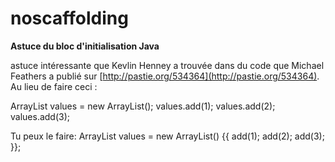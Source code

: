 # noscaffolding

**Astuce du bloc d'initialisation Java**

astuce intéressante que Kevlin Henney a trouvée dans du code que Michael Feathers a publié sur [http://pastie.org/534364](http://pastie.org/534364). Au lieu de faire ceci :

ArrayList<Integer> values = new ArrayList<Integer>();
values.add(1);
values.add(2);
values.add(3);

Tu peux le faire:
ArrayList<Integer> values = new ArrayList<Integer>() {{
    add(1);
    add(2);
    add(3);
}};

